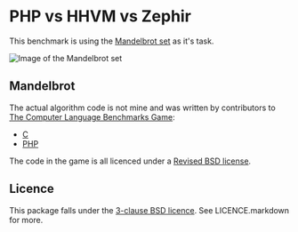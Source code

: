 PHP vs HHVM vs Zephir
=====================

This benchmark is using the [Mandelbrot set](http://en.wikipedia.org/wiki/Mandelbrot_set) as it's task.

![Image of the Mandelbrot set](http://upload.wikimedia.org/wikipedia/commons/thumb/2/21/Mandel_zoom_00_mandelbrot_set.jpg/320px-Mandel_zoom_00_mandelbrot_set.jpg)

## Mandelbrot

The actual algorithm code is not mine and was written by contributors to [The Computer Language Benchmarks Game](http://benchmarksgame.alioth.debian.org/u64/performance.php?test=mandelbrot):

 - [C](http://benchmarksgame.alioth.debian.org/u64q/program.php?test=mandelbrot&lang=gcc&id=2#sourcecode)
 - [PHP](http://benchmarksgame.alioth.debian.org/u64q/program.php?test=mandelbrot&lang=php&id=1#sourcecode)

The code in the game is all licenced under a [Revised BSD license](http://benchmarksgame.alioth.debian.org/license.php).

## Licence

This package falls under the [3-clause BSD licence](http://opensource.org/licenses/BSD-3-Clause). See LICENCE.markdown for more.
